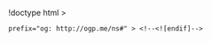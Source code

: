 !doctype html >
<!--[if IE 8]>    <html class="ie8" lang="en"> <![endif]-->
<!--[if IE 9]>    <html class="ie9" lang="en"> <![endif]-->
<!--[if gt IE 8]><!--> <html lang="en-US"
 
 
	prefix="og: http://ogp.me/ns#" > <!--<![endif]-->
<head>
    <title>4 công cụ tốt nhất để code PHP cho web developer | Tech Talk</title>
    <meta charset="UTF-8" />
    <meta name="viewport" content="width=device-width, initial-scale=1.0">
    <link rel="pingback" href="" />
    <link rel="icon" type="image/png" href="https://techtalk.vn/wp-content/uploads/2016/02/favicon-1.png">
<!-- All in One SEO Pack 2.3.8 by Michael Torbert of Semper Fi Web Designob_start_detected [-1,-1] --><link rel="canonical" href="https://techtalk.vn/4-cong-cu-tot-nhat-de-code-php-cho-web-developer.html" />
<meta property="og:title" content="4 công cụ tốt nhất để code PHP cho web developer | Tech Talk" />
<meta property="og:type" content="article" />
<meta property="og:url" content="https://techtalk.vn/4-cong-cu-tot-nhat-de-code-php-cho-web-developer.html" />
<meta property="og:image" content="https://techtalk.vn/wp-content/uploads/2017/06/php-1024x439.jpeg" />
<meta property="og:site_name" content="Tech Talk" />
<meta property="fb:app_id" content="580972292069229" />
<meta property="og:description" content="Để chọn ra được một công cụ (IDE) lập trình PHP tốt nhất, có thể giúp các developer lập trình hiện nay là một việc khá khó khăn bởi có quá nhiều yếu tố ảnh hưởng khi chúng ta xem xét và quyết định nên sử dụng IDE nào cho phù hợp. Tuy nhiên các IDE cũng không thể thiếu trong công việc của các developer được vì chính các IDE sẽ giúp quá trình hoàn thành công việc của chúng ta bớt cồng kềnh và tiết kiệm thời gian hơn. Chúng tôi đã làm một khảo sát nhỏ cho các developer dựa trên một số các tiêu chí được đưa ra trước, và sau đây là kết quả của cuộc khảo sát: 1.Tiêu chí đánh giá:  Hỗ trợ FTP: Dựa vào tính năng này các developer có thể đưa code của mình lên server một cách nhanh chóng, bên cạnh đó họ cũng có thể đồng bộ code từ server về máy local để fix bug khi gặp vấn đề. Highlight code: Chúng tôi đều rất yêu thích tính năng này vì nó sẽ giúp nhanh chóng xác định được phần nào quan trọng trong đoạn code và tập trung cho công việc hơn. Hỗ trợ SVN/Git: Tính năng này giúp chúng ta quản lí và" />
<meta property="article:published_time" content="2017-06-21T20:00:44Z" />
<meta property="article:modified_time" content="2017-06-21T08:47:44Z" />
<meta name="twitter:card" content="summary" />
<meta name="twitter:title" content="4 công cụ tốt nhất để code PHP cho web developer | Tech Talk" />
<meta name="twitter:description" content="Để chọn ra được một công cụ (IDE) lập trình PHP tốt nhất, có thể giúp các developer lập trình hiện nay là một việc khá khó khăn bởi có quá nhiều yếu tố ảnh hưởng khi chúng ta xem xét và quyết định nên sử dụng IDE nào cho phù hợp. Tuy nhiên các IDE cũng không thể thiếu trong công việc của các developer được vì chính các IDE sẽ giúp quá trình hoàn thành công việc của chúng ta bớt cồng kềnh và tiết kiệm thời gian hơn. Chúng tôi đã làm một khảo sát nhỏ cho các developer dựa trên một số các tiêu chí được đưa ra trước, và sau đây là kết quả của cuộc khảo sát: 1.Tiêu chí đánh giá:  Hỗ trợ FTP: Dựa vào tính năng này các developer có thể đưa code của mình lên server một cách nhanh chóng, bên cạnh đó họ cũng có thể đồng bộ code từ server về máy local để fix bug khi gặp vấn đề. Highlight code: Chúng tôi đều rất yêu thích tính năng này vì nó sẽ giúp nhanh chóng xác định được phần nào quan trọng trong đoạn code và tập trung cho công việc hơn. Hỗ trợ SVN/Git: Tính năng này giúp chúng ta quản lí và" />
<meta name="twitter:image" content="https://techtalk.vn/wp-content/uploads/2017/06/php-1024x439.jpeg" /><!-- /all in one seo pack -->
<link rel='dns-prefetch' href='//ajax.googleapis.com' />
<link rel='dns-prefetch' href='//fonts.googleapis.com' />
<link rel='dns-prefetch' href='//s.w.org' />
<link rel="alternate" type="application/rss+xml" title="Tech Talk &raquo; Feed" href="https://techtalk.vn/feed" />
<link rel="alternate" type="application/rss+xml" title="Tech Talk &raquo; Comments Feed" href="https://techtalk.vn/comments/feed" />
		<script type="text/javascript">
			window._wpemojiSettings = {"baseUrl":"https:\/\/s.w.org\/images\/core\/emoji\/11.2.0\/72x72\/","ext":".png","svgUrl":"https:\/\/s.w.org\/images\/core\/emoji\/11.2.0\/svg\/","svgExt":".svg","source":{"concatemoji":"https:\/\/techtalk.vn\/wp-includes\/js\/wp-emoji-release.min.js?ver=5.1.1"}};
			!function(a,b,c){function d(a,b){var c=String.fromCharCode;l.clearRect(0,0,k.width,k.height),l.fillText(c.apply(this,a),0,0);var d=k.toDataURL();l.clearRect(0,0,k.width,k.height),l.fillText(c.apply(this,b),0,0);var e=k.toDataURL();return d===e}function e(a){var b;if(!l||!l.fillText)return!1;switch(l.textBaseline="top",l.font="600 32px Arial",a){case"flag":return!(b=d([55356,56826,55356,56819],[55356,56826,8203,55356,56819]))&&(b=d([55356,57332,56128,56423,56128,56418,56128,56421,56128,56430,56128,56423,56128,56447],[55356,57332,8203,56128,56423,8203,56128,56418,8203,56128,56421,8203,56128,56430,8203,56128,56423,8203,56128,56447]),!b);case"emoji":return b=d([55358,56760,9792,65039],[55358,56760,8203,9792,65039]),!b}return!1}function f(a){var c=b.createElement("script");c.src=a,c.defer=c.type="text/javascript",b.getElementsByTagName("head")[0].appendChild(c)}var g,h,i,j,k=b.createElement("canvas"),l=k.getContext&&k.getContext("2d");for(j=Array("flag","emoji"),c.supports={everything:!0,everythingExceptFlag:!0},i=0;i<j.length;i++)c.supports[j[i]]=e(j[i]),c.supports.everything=c.supports.everything&&c.supports[j[i]],"flag"!==j[i]&&(c.supports.everythingExceptFlag=c.supports.everythingExceptFlag&&c.supports[j[i]]);c.supports.everythingExceptFlag=c.supports.everythingExceptFlag&&!c.supports.flag,c.DOMReady=!1,c.readyCallback=function(){c.DOMReady=!0},c.supports.everything||(h=function(){c.readyCallback()},b.addEventListener?(b.addEventListener("DOMContentLoaded",h,!1),a.addEventListener("load",h,!1)):(a.attachEvent("onload",h),b.attachEvent("onreadystatechange",function(){"complete"===b.readyState&&c.readyCallback()})),g=c.source||{},g.concatemoji?f(g.concatemoji):g.wpemoji&&g.twemoji&&(f(g.twemoji),f(g.wpemoji)))}(window,document,window._wpemojiSettings);
		</script>
		<style type="text/css">
img.wp-smiley,
img.emoji {
	display: inline !important;
	border: none !important;
	box-shadow: none !important;
	height: 1em !important;
	width: 1em !important;
	margin: 0 .07em !important;
	vertical-align: -0.1em !important;
	background: none !important;
	padding: 0 !important;
}
</style><link rel='stylesheet' id='crayon-css'  href='https://techtalk.vn/wp-content/plugins/crayon-syntax-highlighter/css/min/crayon.min.css?ver=_2.7.2_beta' type='text/css' media="print" onload="media='all'" /><link rel='stylesheet' id='wp-block-library-css'  href='https://techtalk.vn/wp-includes/css/dist/block-library/style.min.css?ver=5.1.1' type='text/css' media='all' /><link rel='stylesheet' id='rs-plugin-settings-css'  href='https://techtalk.vn/wp-content/plugins/revslider/public/assets/css/settings.css?ver=5.2.5.1' type='text/css' media="print" onload="media='all'" /><style id='rs-plugin-settings-inline-css' type='text/css'>
.tp-caption a{color:#ff7302;text-shadow:none;-webkit-transition:all 0.2s ease-out;-moz-transition:all 0.2s ease-out;-o-transition:all 0.2s ease-out;-ms-transition:all 0.2s ease-out}.tp-caption a:hover{color:#ffa902}
</style><link rel='stylesheet' id='google_font_open_sans-css'  href='https://fonts.googleapis.com/css?family=Open+Sans%3A300italic%2C400italic%2C600italic%2C400%2C600%2C700&#038;subset=latin%2Cvietnamese&#038;ver=5.1.1' type='text/css' media="print" onload="media='all'" /><link rel='stylesheet' id='google-fonts-style-css'  href='https://fonts.googleapis.com/css?family=Roboto%3A400%2C700&#038;subset=latin%2Cvietnamese&#038;ver=5.1.1' type='text/css' media="print" onload="media='all'" /><link rel='stylesheet' id='elasticpress-facets-css'  href='https://techtalk.vn/wp-content/plugins/elasticpress/features/facets/assets/css/facets.min.css?ver=2.8.1' type='text/css' media="print" onload="media='all'" /><link rel='stylesheet' id='js_composer_front-css'  href='https://techtalk.vn/wp-content/plugins/js_composer/assets/css/js_composer.min.css?ver=4.12' type='text/css' media="print" onload="media='all'" /><link rel='stylesheet' id='td-theme-css'  href='https://techtalk.vn/wp-content/themes/Newspaper/style.css?ver=7.3c' type='text/css' media='all' /><link rel='stylesheet' id='td-theme-child-css'  href='https://techtalk.vn/wp-content/themes/Newspaper-child/style.css?ver=7.3c' type='text/css' media='all' /><script type='text/javascript' src='https://ajax.googleapis.com/ajax/libs/jquery/1.12.4/jquery.min.js?ver=1.12.4'></script>
<script type='text/javascript'>
/* <![CDATA[ */
var CrayonSyntaxSettings = {"version":"_2.7.2_beta","is_admin":"0","ajaxurl":"https:\/\/techtalk.vn\/wp-admin\/admin-ajax.php","prefix":"crayon-","setting":"crayon-setting","selected":"crayon-setting-selected","changed":"crayon-setting-changed","special":"crayon-setting-special","orig_value":"data-orig-value","debug":""};
var CrayonSyntaxStrings = {"copy":"Press %s to Copy, %s to Paste","minimize":"Click To Expand Code"};
/* ]]> */
</script>
<script type='text/javascript' src='https://techtalk.vn/wp-content/plugins/crayon-syntax-highlighter/js/min/crayon.min.js?ver=_2.7.2_beta'></script>
<script type='text/javascript' src='https://techtalk.vn/wp-content/plugins/revslider/public/assets/js/jquery.themepunch.tools.min.js?ver=5.2.5.1'></script>
<script type='text/javascript' src='https://techtalk.vn/wp-content/plugins/revslider/public/assets/js/jquery.themepunch.revolution.min.js?ver=5.2.5.1'></script>
<link rel='https://api.w.org/' href='https://techtalk.vn/wp-json/' />
<link rel="EditURI" type="application/rsd+xml" title="RSD" href="https://techtalk.vn/xmlrpc.php?rsd" />
<link rel="wlwmanifest" type="application/wlwmanifest+xml" href="https://techtalk.vn/wp-includes/wlwmanifest.xml" /> 
<link rel='prev' title='Tuyến cáp quang biển APG bị sự cố, Internet Việt Nam lại bị ảnh hưởng' href='https://techtalk.vn/tuyen-cap-quang-bien-apg-bi-su-co-internet-viet-nam-lai-bi-anh-huong.html' />
<link rel='next' title='Điểm qua các JavaScript frameworks, libraries và tools' href='https://techtalk.vn/diem-qua-cac-javascript-frameworks-libraries-va-tools-2.html' />
<meta name="generator" content="WordPress 5.1.1" />
<link rel='shortlink' href='https://techtalk.vn/?p=19643' />
<link rel="alternate" type="application/json+oembed" href="https://techtalk.vn/wp-json/oembed/1.0/embed?url=https%3A%2F%2Ftechtalk.vn%2F4-cong-cu-tot-nhat-de-code-php-cho-web-developer.html" />
<link rel="alternate" type="text/xml+oembed" href="https://techtalk.vn/wp-json/oembed/1.0/embed?url=https%3A%2F%2Ftechtalk.vn%2F4-cong-cu-tot-nhat-de-code-php-cho-web-developer.html&#038;format=xml" />
<!-- Schema App - Default-post-19643 --><script type="application/ld+json">{"@context":"http:\/\/schema.org\/","@type":"Article","mainEntityOfPage":{"@type":"WebPage","@id":"https:\/\/techtalk.vn\/4-cong-cu-tot-nhat-de-code-php-cho-web-developer.html#Article"},"headline":"4 c\u00f4ng c\u1ee5 t\u1ed1t nh\u1ea5t \u0111\u1ec3 code PHP cho web developer","name":"4 c\u00f4ng c\u1ee5 t\u1ed1t nh\u1ea5t \u0111\u1ec3 code PHP cho web developer","description":"\u0110\u1ec3 ch\u1ecdn ra \u0111\u01b0\u1ee3c m\u1ed9t c\u00f4ng c\u1ee5 (IDE) l\u1eadp tr\u00ecnh PHP t\u1ed1t nh\u1ea5t, c\u00f3 th\u1ec3 gi\u00fap c\u00e1c developer l\u1eadp tr\u00ecnh hi\u1ec7n nay l\u00e0 m\u1ed9t vi\u1ec7c kh\u00e1 kh\u00f3 kh\u0103n b\u1edfi c\u00f3 qu\u00e1 nhi\u1ec1u y\u1ebfu t\u1ed1 \u1ea3nh h\u01b0\u1edfng khi ch\u00fang ta xem x\u00e9t v\u00e0 quy\u1ebft \u0111\u1ecbnh n\u00ean s\u1eed d\u1ee5ng IDE n\u00e0o cho ph\u00f9 h\u1ee3p. Tuy nhi\u00ean c\u00e1c [&hellip;]","datePublished":"2017-06-21","dateModified":"2017-06-21","author":{"@type":"Person","@id":"https:\/\/techtalk.vn\/author\/admin#Person","name":"admin","url":"https:\/\/techtalk.vn\/author\/admin","image":{"@type":"ImageObject","url":"https:\/\/secure.gravatar.com\/avatar\/4d33bcffefb114d2a7a1274437757f54?s=96&d=mm&r=g","height":96,"width":96}},"publisher":{"@type":"Organization","name":"Techtalk","logo":{"@type":"ImageObject","url":"https:\/\/techtalk.vn\/wp-content\/uploads\/2016\/02\/logoretina.png","width":600,"height":60}},"image":{"@type":"ImageObject","url":"https:\/\/techtalk.vn\/wp-content\/uploads\/2017\/06\/php.jpeg","height":600,"width":1400},"url":"https:\/\/techtalk.vn\/4-cong-cu-tot-nhat-de-code-php-cho-web-developer.html","about":["L\u1eadp tr\u00ecnh"],"wordCount":2507,"keywords":["FTP","l\u1eadp tr\u00ecnh vi\u00ean","PHP Framework","PhpStorm","web","web developer"]}</script><!-- Schema App -->
<!-- Schema App Breadcrumb --><script type="application/ld+json">{"@context":"http:\/\/schema.org\/","@type":"BreadcrumbList","itemListElement":[{"@type":"ListItem","position":1,"item":{"@id":"https:\/\/techtalk.vn\/#breadcrumbitem","name":"Tech Talk"}},{"@type":"ListItem","position":2,"item":{"@id":"https:\/\/techtalk.vn\/4-cong-cu-tot-nhat-de-code-php-cho-web-developer.html#breadcrumbitem","name":"4 c\u00f4ng c\u1ee5 t\u1ed1t nh\u1ea5t \u0111\u1ec3 code PHP cho web developer"}}]}</script><!-- Schema App Breadcrumb -->
<!--[if lt IE 9]><script src="https://html5shim.googlecode.com/svn/trunk/html5.js"></script><![endif]-->
    <meta name="generator" content="Powered by Visual Composer - drag and drop page builder for WordPress."/>
<!--[if lte IE 9]><link rel="stylesheet" type="text/css" href="https://techtalk.vn/wp-content/plugins/js_composer/assets/css/vc_lte_ie9.min.css" media="print" onload="media='screen'"><![endif]--><!--[if IE  8]><link rel="stylesheet" type="text/css" href="https://techtalk.vn/wp-content/plugins/js_composer/assets/css/vc-ie8.min.css" media="print" onload="media='screen'"><![endif]-->      <meta name="onesignal" content="wordpress-plugin"/>
          <link rel="manifest"
            href="https://techtalk.vn/wp-content/plugins/onesignal-free-web-push-notifications/sdk_files/manifest.json.php?gcm_sender_id="/>
          <script src="https://cdn.onesignal.com/sdks/OneSignalSDK.js" async></script>    <script>

      window.OneSignal = window.OneSignal || [];

      OneSignal.push( function() {
        OneSignal.SERVICE_WORKER_UPDATER_PATH = "OneSignalSDKUpdaterWorker.js.php";
        OneSignal.SERVICE_WORKER_PATH = "OneSignalSDKWorker.js.php";
        OneSignal.SERVICE_WORKER_PARAM = { scope: '/' };

        OneSignal.setDefaultNotificationUrl("https://techtalk.vn");
        var oneSignal_options = {};
        window._oneSignalInitOptions = oneSignal_options;

        oneSignal_options['wordpress'] = true;
oneSignal_options['appId'] = '0b105a18-c41e-4a26-a5f5-1c9b2562d11d';
oneSignal_options['autoRegister'] = true;
oneSignal_options['httpPermissionRequest'] = { };
oneSignal_options['httpPermissionRequest']['enable'] = true;
oneSignal_options['httpPermissionRequest']['modalTitle'] = "Cám ơn bạn đã theo dõi";
oneSignal_options['httpPermissionRequest']['modalMessage'] = "Cám ơn bạn đã theo dõi, chúng tôi cam kết chỉ gửi tin hay và tránh làm phiền bạn quá nhiều. Bạn có thể dừng theo dõi bất kỳ lúc nào.";
oneSignal_options['httpPermissionRequest']['modalButtonText'] = "";
oneSignal_options['welcomeNotification'] = { };
oneSignal_options['welcomeNotification']['title'] = "TechTalk";
oneSignal_options['welcomeNotification']['message'] = "Cám ơn bạn đã theo dõi!";
oneSignal_options['path'] = "https://techtalk.vn/wp-content/plugins/onesignal-free-web-push-notifications/sdk_files/";
oneSignal_options['safari_web_id'] = "web.onesignal.auto.1f13959d-363e-4480-ae37-ce4b59dbb72b";
oneSignal_options['persistNotification'] = false;
oneSignal_options['promptOptions'] = { };
oneSignal_options['promptOptions']['actionMessage'] = 'TechTalk muốn chia sẻ với bạn những tin hay và không gửi quá nhiều tránh làm phiền bạn!';
oneSignal_options['promptOptions']['acceptButtonText'] = 'Đồng ý';
oneSignal_options['promptOptions']['cancelButtonText'] = 'Không, cám ơn!';
oneSignal_options['promptOptions']['siteName'] = 'TechTalk';
oneSignal_options['promptOptions']['autoAcceptTitle'] = 'Đồng ý';
oneSignal_options['notifyButton'] = { };
oneSignal_options['notifyButton']['enable'] = true;
oneSignal_options['notifyButton']['position'] = 'bottom-right';
oneSignal_options['notifyButton']['theme'] = 'default';
oneSignal_options['notifyButton']['size'] = 'medium';
oneSignal_options['notifyButton']['prenotify'] = true;
oneSignal_options['notifyButton']['showCredit'] = true;
oneSignal_options['notifyButton']['text'] = {};
oneSignal_options['notifyButton']['text']['message.prenotify'] = 'Theo dõi TechTalk để không bỏ lỡ tin hay.';
oneSignal_options['notifyButton']['text']['tip.state.unsubscribed'] = 'Hãy đăng ký theo dõi để không bỏ lỡ những tin hay.';
oneSignal_options['notifyButton']['text']['tip.state.subscribed'] = 'Bạn đang theo dõi TechTalk, chúng tôi cam kết chỉ gửi tin hay và tránh làm phiền bạn quá nhiều.';
oneSignal_options['notifyButton']['text']['tip.state.blocked'] = 'Bạn đã chặn thông báo thành công, xin lỗi vì đã làm phiền bạn!';
oneSignal_options['notifyButton']['text']['message.action.subscribed'] = 'Bạn đã đăng ký theo dõi thành công, chúng tôi cam kết chỉ gửi tin hay và tránh làm phiền bạn quá nhiều.';
oneSignal_options['notifyButton']['text']['message.action.resubscribed'] = 'Chào mừng bạn đã theo dõi trở lại, chúng tôi hy vọng bạn sẽ hài lòng.';
oneSignal_options['notifyButton']['text']['message.action.unsubscribed'] = 'Bạn đã dừng theo dõi TechTalk, xin lỗi vì đã làm phiền bạn!';
oneSignal_options['notifyButton']['text']['dialog.main.title'] = 'Quản lý thông báo';
oneSignal_options['notifyButton']['text']['dialog.main.button.subscribe'] = 'Theo dõi';
oneSignal_options['notifyButton']['text']['dialog.main.button.unsubscribe'] = 'Bỏ theo dõi';
oneSignal_options['notifyButton']['text']['dialog.blocked.title'] = 'Mở khóa thông báo';
oneSignal_options['notifyButton']['text']['dialog.blocked.message'] = 'Làm theo hướng dẫn để đồng ý thông báo';
              oneSignal_options['autoRegister'] = false;
              OneSignal.showHttpPrompt();
              OneSignal.init(window._oneSignalInitOptions);
                    });

      function documentInitOneSignal() {
        var oneSignal_elements = document.getElementsByClassName("OneSignal-prompt");

        var oneSignalLinkClickHandler = function(event) { OneSignal.push(['registerForPushNotifications']); event.preventDefault(); };        for(var i = 0; i < oneSignal_elements.length; i++)
          oneSignal_elements[i].addEventListener('click', oneSignalLinkClickHandler, false);
      }

      if (document.readyState === 'complete') {
           documentInitOneSignal();
      }
      else {
           window.addEventListener("load", function(event){
               documentInitOneSignal();
          });
      }
    </script>

<meta name="generator" content="Powered by Slider Revolution 5.2.5.1 - responsive, Mobile-Friendly Slider Plugin for WordPress with comfortable drag and drop interface." />

<!-- JS generated by theme -->

<script>
    